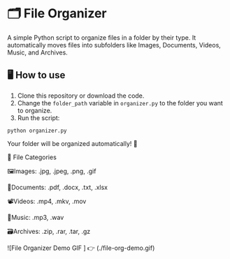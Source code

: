 # 🗂️ File Organizer

A simple Python script to organize files in a folder by their type. It automatically moves files into subfolders like Images, Documents, Videos, Music, and Archives.

## 🖥️ How to use

1. Clone this repository or download the code.
2. Change the `folder_path` variable in `organizer.py` to the folder you want to organize.
3. Run the script:

```
python organizer.py
```
Your folder will be organized automatically! 🎉

📂 File Categories

🖼️Images: .jpg, .jpeg, .png, .gif

📃Documents: .pdf, .docx, .txt, .xlsx

📽️Videos: .mp4, .mkv, .mov

🎵Music: .mp3, .wav

🗃️Archives: .zip, .rar, .tar, .gz

![File Organizer Demo GIF ] 👉 (./file-org-demo.gif)


